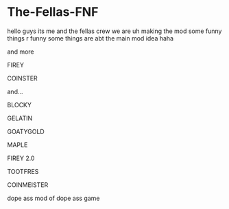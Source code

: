 # The-Fellas-FNF

hello guys
its me and the fellas crew
we are uh making the mod
some funny things r funny
some things are abt the main mod idea haha



and more


FIREY


COINSTER


and...


BLOCKY

GELATIN


GOATYGOLD

MAPLE


FIREY 2.0


TOOTFRES

COINMEISTER


dope ass mod 
of dope ass game
